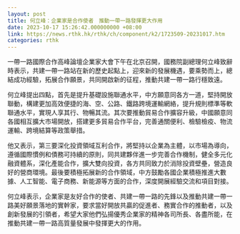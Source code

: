 ```yaml
---
layout: post
title: 何立峰：企業家是合作使者　推動一帶一路發揮更大作用
date: 2023-10-17 15:26:42.000000000 +08:00
link: https://news.rthk.hk/rthk/ch/component/k2/1723509-20231017.htm
categories: rthk
---
```


一帶一路國際合作高峰論壇企業家大會下午在北京召開，國務院副總理何立峰致辭時表示，共建一帶一路站在新的歷史起點上，迎來新的發展機遇，要乘勢而上，總結成功經驗，拓展合作願景，共同開啟新的征程，推動共建一帶一路行穩致遠。

何立峰提出四點，首先是提升基礎設施聯通水平，中方願意同各方一道，堅持開放聯動，構建更加高效便捷的海、空、公路、鐵路跨境運輸網絡，提升規則標準等軟聯通水平，實現人享其行、物暢其流。其次要推動貿易合作擴容升級，中國願意同各國相互擴大市場開放，搭建更多貿易合作平台，完善通關便利、檢驗檢疫、物流運輸、跨境結算等政策舉措。

他又表示，第三要深化投資領域互利合作，將堅持以企業為主體，以市場為導向，遵循國際慣例和債務可持續的原則，同共建夥伴進一步完善合作機制，健全多元化融資體系，深化產能合作，擴大雙向投資，各方共同致力於消除投資壁壘，營造良好的營商環境。最後要積極拓展新的合作領域，中方鼓勵各國企業積極推進大數據、人工智能、電子商務、新能源等方面的合作，深度開展經驗交流和項目對接。

何立峰表示，企業家是友好合作的使者、共建一帶一路的先鋒以及推動共建一帶一路美好願景落地的實幹家，要求當好開放共贏的促進者、務實合作的推動者，以及創新發展的引領者，希望大家他們弘揚優秀企業家的精神各司所長、各盡所能，在推動共建一帶一路高質量發展中發揮更大的作用。
